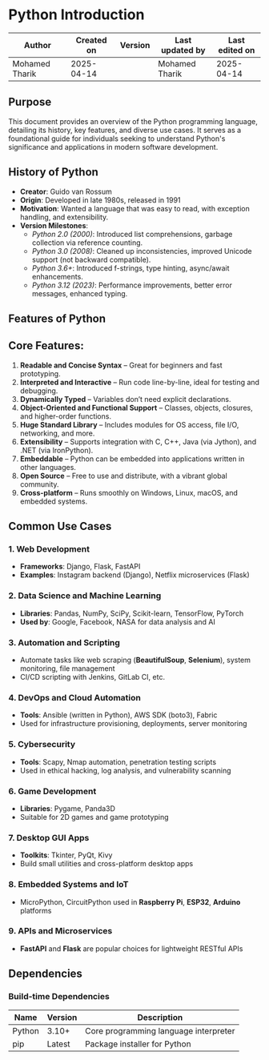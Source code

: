#  **Python Introduction** 

| Author         | Created on     | Version         | Last updated by | Last edited on |
|----------------|----------------|-----------------|-----------------|----------------|
| Mohamed Tharik | 2025-04-14     |               | Mohamed Tharik  | 2025-04-14     |

## Purpose

This document provides an overview of the Python programming language, detailing its history, key features, and diverse use cases. It serves as a foundational guide for individuals seeking to understand Python's significance and applications in modern software development.​

## **History of Python**

- **Creator**: Guido van Rossum  
- **Origin**: Developed in late 1980s, released in 1991  
- **Motivation**: Wanted a language that was easy to read, with exception handling, and extensibility.  
- **Version Milestones**:
  - *Python 2.0 (2000)*: Introduced list comprehensions, garbage collection via reference counting.  
  - *Python 3.0 (2008)*: Cleaned up inconsistencies, improved Unicode support (not backward compatible).  
  - *Python 3.6+*: Introduced f-strings, type hinting, async/await enhancements. 
  - *Python 3.12 (2023)*: Performance improvements, better error messages, enhanced typing.

## **Features of Python**

## Core Features:

1. **Readable and Concise Syntax** – Great for beginners and fast prototyping.  
2. **Interpreted and Interactive** – Run code line-by-line, ideal for testing and debugging.  
3. **Dynamically Typed** – Variables don’t need explicit declarations.  
4. **Object-Oriented and Functional Support** – Classes, objects, closures, and higher-order functions.  
5. **Huge Standard Library** – Includes modules for OS access, file I/O, networking, and more.  
6. **Extensibility** – Supports integration with C, C++, Java (via Jython), and .NET (via IronPython).  
7. **Embeddable** – Python can be embedded into applications written in other languages.  
8. **Open Source** – Free to use and distribute, with a vibrant global community.  
9. **Cross-platform** – Runs smoothly on Windows, Linux, macOS, and embedded systems.

## Common Use Cases

### 1. Web Development
- **Frameworks**: Django, Flask, FastAPI  
- **Examples**: Instagram backend (Django), Netflix microservices (Flask)  

### 2. Data Science and Machine Learning
- **Libraries**: Pandas, NumPy, SciPy, Scikit-learn, TensorFlow, PyTorch  
- **Used by**: Google, Facebook, NASA for data analysis and AI  

### 3. Automation and Scripting
- Automate tasks like web scraping (**BeautifulSoup**, **Selenium**), system monitoring, file management  
- CI/CD scripting with Jenkins, GitLab CI, etc.  

### 4. DevOps and Cloud Automation
- **Tools**: Ansible (written in Python), AWS SDK (boto3), Fabric  
- Used for infrastructure provisioning, deployments, server monitoring  

### 5. Cybersecurity
- **Tools**: Scapy, Nmap automation, penetration testing scripts  
- Used in ethical hacking, log analysis, and vulnerability scanning  

### 6. Game Development
- **Libraries**: Pygame, Panda3D  
- Suitable for 2D games and game prototyping  

### 7. Desktop GUI Apps
- **Toolkits**: Tkinter, PyQt, Kivy  
- Build small utilities and cross-platform desktop apps  

### 8. Embedded Systems and IoT
- MicroPython, CircuitPython used in **Raspberry Pi**, **ESP32**, **Arduino** platforms  

### 9. APIs and Microservices
- **FastAPI** and **Flask** are popular choices for lightweight RESTful APIs  


## Dependencies
### Build-time Dependencies

| Name   | Version | Description                          |
|--------|---------|--------------------------------------|
| Python | 3.10+   | Core programming language interpreter |
| pip    | Latest  | Package installer for Python          |




